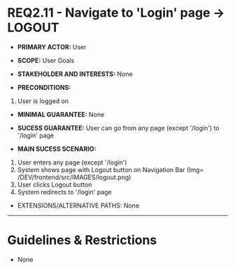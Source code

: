 # REQ2.11 - Navigate to 'Login' page -> LOGOUT

- **PRIMARY ACTOR:** User

- **SCOPE:** User Goals

- **STAKEHOLDER AND INTERESTS:** None

- **PRECONDITIONS:**
1. User is logged on

- **MINIMAL GUARANTEE:** None

- **SUCESS GUARANTEE:** User can go from any page (except '/login') to '/login' page

- **MAIN SUCESS SCENARIO:** 
1. User enters any page (except '/login')
2. System shows page with Logout button on Navigation Bar (Img= /DEV/frontend/src/IMAGES/logout.png)
3. User clicks Logout button
4. System redirects to '/login' page

- EXTENSIONS/ALTERNATIVE PATHS: None

---

# Guidelines & Restrictions

- None

